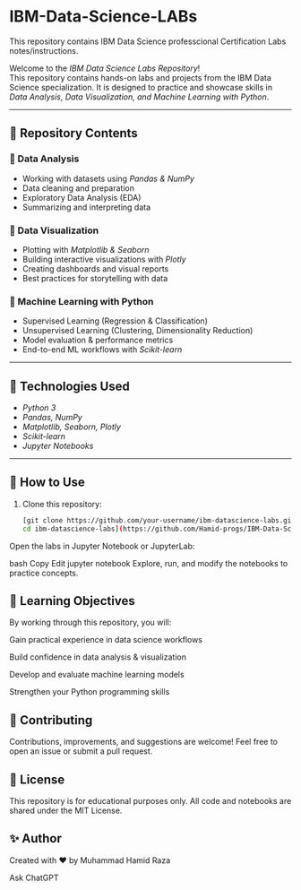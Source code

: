 # IBM-Data-Science-LABs
This repository contains IBM Data Science professcional Certification Labs notes/instructions.

Welcome to the *IBM Data Science Labs Repository*!  
This repository contains hands-on labs and projects from the IBM Data Science specialization. It is designed to practice and showcase skills in *Data Analysis, Data Visualization, and Machine Learning with Python*.

---

## 📂 Repository Contents

### 🔹 Data Analysis
- Working with datasets using *Pandas & NumPy*  
- Data cleaning and preparation  
- Exploratory Data Analysis (EDA)  
- Summarizing and interpreting data  

### 🔹 Data Visualization
- Plotting with *Matplotlib & Seaborn*  
- Building interactive visualizations with *Plotly*  
- Creating dashboards and visual reports  
- Best practices for storytelling with data  

### 🔹 Machine Learning with Python
- Supervised Learning (Regression & Classification)  
- Unsupervised Learning (Clustering, Dimensionality Reduction)  
- Model evaluation & performance metrics  
- End-to-end ML workflows with *Scikit-learn*  

---

## 🚀 Technologies Used
- *Python 3*  
- *Pandas, NumPy*  
- *Matplotlib, Seaborn, Plotly*  
- *Scikit-learn*  
- *Jupyter Notebooks*  

---

## 📖 How to Use
1. Clone this repository:  
   ```bash
   [git clone https://github.com/your-username/ibm-datascience-labs.git
   cd ibm-datascience-labs](https://github.com/Hamid-progs/IBM-Data-Science-LABs.git)
Open the labs in Jupyter Notebook or JupyterLab:

bash
Copy
Edit
jupyter notebook
Explore, run, and modify the notebooks to practice concepts.

## 🎯 Learning Objectives
By working through this repository, you will:

Gain practical experience in data science workflows

Build confidence in data analysis & visualization

Develop and evaluate machine learning models

Strengthen your Python programming skills

## 🤝 Contributing
Contributions, improvements, and suggestions are welcome!
Feel free to open an issue or submit a pull request.

## 📜 License
This repository is for educational purposes only.
All code and notebooks are shared under the MIT License.

## ✨ Author
Created with ❤ by Muhammad Hamid Raza








Ask ChatGPT
